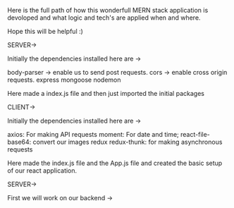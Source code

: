 Here is the full path of how this wonderfull MERN stack application is devoloped and what logic and tech's are applied when and where.

Hope this will be helpful :)

SERVER->

Initially the dependencies installed here are ->

body-parser -> enable us to send post requests.
cors -> enable cross origin requests.
express
mongoose
nodemon

Here made a index.js file and then just imported the initial packages

CLIENT->

Initially the dependencies installed here are ->

axios: For making API requests
moment: For date and time;
react-file-base64: convert our images
redux
redux-thunk: for making asynchronous requests

Here made the index.js file and the App.js file and created the basic setup of our react application.

SERVER->

First we will work on our backend ->
